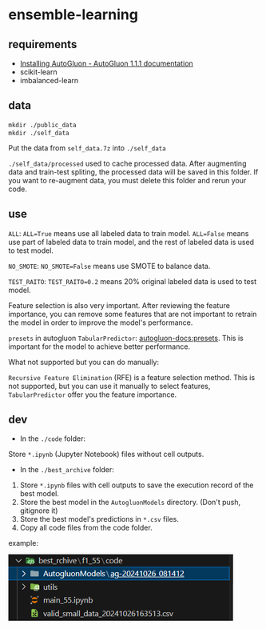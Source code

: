 # ensemble-learning

## requirements

- [Installing AutoGluon - AutoGluon 1.1.1 documentation](https://auto.gluon.ai/stable/install.html)
- scikit-learn
- imbalanced-learn

## data

```shell
mkdir ./public_data
mkdir ./self_data
```

Put the data from `self_data.7z` into `./self_data`

`./self_data/processed` used to cache processed data. After augmenting data and train-test spliting, the processed data will be saved in this folder. If you want to re-augment data, you must delete this folder and rerun your code.

## use

`ALL`: `ALL=True` means use all labeled data to train model. `ALL=False` means use part of labeled data to train model, and the rest of labeled data is used to test model.

`NO_SMOTE`: `NO_SMOTE=False` means use SMOTE to balance data.

`TEST_RAITO`: `TEST_RAITO=0.2` means 20% original labeled data is used to test model.

Feature selection is also very important. After reviewing the feature importance, you can remove some features that are not important to retrain the model in order to improve the model's performance.

`presets` in autogluon `TabularPredictor`: [autogluon-docs:presets](https://auto.gluon.ai/stable/tutorials/tabular/tabular-essentials.html#presets). This is important for the model to achieve better performance.

What not supported but you can do manually:

`Recursive Feature Elimination` (RFE) is a feature selection method. This is not supported, but you can use it manually to select features, `TabularPredictor` offer you the feature importance.

## dev

- In the `./code` folder:

Store `*.ipynb` (Jupyter Notebook) files without cell outputs.

- In the `./best_archive` folder:

1. Store `*.ipynb` files with cell outputs to save the execution record of the best model.
2. Store the best model in the `AutogluonModels` directory. (Don't push, gitignore it)
3. Store the best model's predictions in `*.csv` files.
4. Copy all code files from the code folder.

example:

![best_archive](./.assets/best_archive.png)